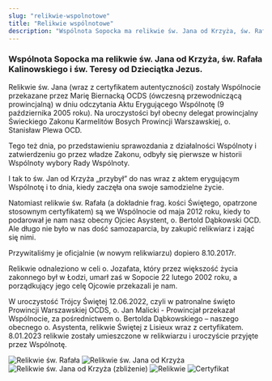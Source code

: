 ```yaml
---
slug: "relikwie-wspolnotowe"
title: "Relikwie wspólnotowe"
description: "Wspólnota Sopocka ma relikwie św. Jana od Krzyża, św. Rafała Kalinowskiego i św. Teresy od Dzieciątka Jezus."
---
```


### Wspólnota Sopocka ma relikwie św. Jana od Krzyża, św. Rafała Kalinowskiego i św. Teresy od Dzieciątka Jezus.

Relikwie św. Jana (wraz z certyfikatem autentyczności) zostały Wspólnocie przekazane przez Marię Biernacką OCDS (ówczesną przewodniczącą prowincjalną) w dniu odczytania Aktu Erygującego Wspólnotę (9 października 2005 roku). Na uroczystości był obecny delegat prowincjalny Świeckiego Zakonu Karmelitów Bosych Prowincji Warszawskiej, o. Stanisław Plewa OCD. 

Tego też dnia, po przedstawieniu sprawozdania z działalności Wspólnoty i zatwierdzeniu go przez władze Zakonu, odbyły się pierwsze w historii Wspólnoty wybory Rady Wspólnoty.

I tak to św. Jan od Krzyża „przybył” do nas wraz z aktem erygującym Wspólnotę i to dnia, kiedy zaczęła ona swoje samodzielne życie.		

Natomiast relikwie św. Rafała (a dokładnie frag. kości Świętego, opatrzone stosownym certyfikatem) są we Wspólnocie od maja 2012 roku, kiedy to podarował je nam nasz obecny Ojciec Asystent, o. Bertold Dąbkowski OCD. Ale długo nie było w nas dość samozaparcia, by zakupić relikwiarz i zająć się nimi. 

Przywitaliśmy je oficjalnie (w nowym relikwiarzu) dopiero 8.10.2017r.

Relikwie odnaleziono w celi o. Jozafata, który przez większość życia zakonnego był w Łodzi, umarł zaś w Sopocie 22 lutego 2002 roku, a porządkujący jego celę Ojcowie przekazali je nam.

W uroczystość Trójcy Świętej 12.06.2022, czyli w patronalne święto Prowincji Warszawskiej OCDS, o. Jan Malicki - Prowincjał przekazał Wspólnocie, za pośrednictwem o. Bertolda Dąbkowskiego – naszego obecnego o. Asystenta, relikwie Świętej z Lisieux wraz z certyfikatem. 8.01.2023 relikwie zostały umieszczone w relikwiarzu i uroczyście przyjęte przez Wspólnotę.

![Relikwie św. Rafała](/img/relikwie-sw-Rafala.jpg)
![Relikwie św. Jana od Krzyża](/img/relikwie-sw-Jana-od-Krzyza.jpg)
![Relikwie św. Jana od Krzyża (zbliżenie)](/img/relikwie-sw-Jana-od-Krzyza_zoom.jpg)
![Relikwie](/img/pziw-relikwie.jpg)
![Certyfikat](/img/pziw-certyfikat.jpg)
